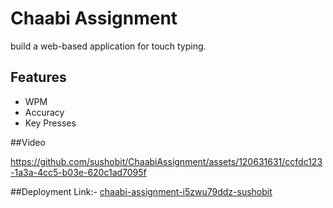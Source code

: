 # Chaabi Assignment

build a web-based application for touch typing.

## Features
- WPM
- Accuracy
- Key Presses

##Video 


https://github.com/sushobit/ChaabiAssignment/assets/120631631/ccfdc123-1a3a-4cc5-b03e-620c1ad7095f

##Deployment Link:- [chaabi-assignment-i5zwu79ddz-sushobit](chaabi-assignment-i5zwu7w0t-sushobit.vercel.app)
